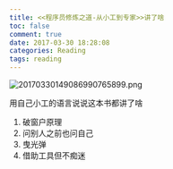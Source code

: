```yaml
---
title: <<程序员修炼之道-从小工到专家>>讲了啥
toc: false
comment: true
date: 2017-03-30 18:28:08
categories: Reading
tags: reading
---
```



![20170330149086990765899.png](http://o9xbyqajf.bkt.clouddn.com/20170330149086990765899.png)

用自己小工的语言说说这本书都讲了啥


<!--more-->

1. 破窗户原理
2. 问别人之前也问自己
3. 曳光弹
4. 借助工具但不痴迷